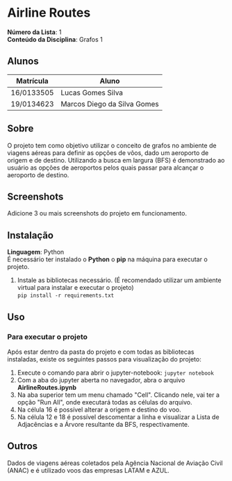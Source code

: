 # Airline Routes

**Número da Lista**: 1<br>
**Conteúdo da Disciplina**: Grafos 1<br>

## Alunos
|Matrícula | Aluno |
| -- | -- |
| 16/0133505  |  Lucas Gomes Silva |
| 19/0134623  |  Marcos Diego da Silva Gomes |

## Sobre 
O projeto tem como objetivo utilizar o conceito de grafos no ambiente de viagens aéreas para definir as opções de vôos, dado um aeroporto de origem e de destino. Utilizando a busca em largura (BFS) é demonstrado ao usuário as opções de aeroportos pelos quais passar para alcançar o aeroporto de destino.

## Screenshots
Adicione 3 ou mais screenshots do projeto em funcionamento.

## Instalação 
**Linguagem**: Python<br>
É necessário ter instalado o **Python** o **pip** na máquina para executar o projeto.

1. Instale as bibliotecas necessário. (É recomendado utilizar um ambiente virtual para instalar e executar o projeto) <br>
    ``` pip install -r requirements.txt ```

## Uso 
### Para executar o projeto
Após estar dentro da pasta do projeto e com todas as bibliotecas instaladas, existe os seguintes passos para visualização do projeto: <br>
1. Execute o comando para abrir o jupyter-notebook:
    ``` jupyter notebook ```
2. Com a aba do jupyter aberta no navegador, abra o arquivo **AirlineRoutes.ipynb**
3. Na aba superior tem um menu chamado "Cell". Clicando nele, vai ter a opção "Run All", onde executará todas as células do arquivo.
4. Na célula 16 é possível alterar a origem e destino do voo.
5. Na célula 12 e 18 é possível descomentar a linha e visualizar a Lista de Adjacências e a Árvore resultante da BFS, respectivamente.

## Outros 
Dados de viagens aéreas coletados pela Agência Nacional de Aviação Civil (ANAC) e é utilizado voos das empresas LATAM e AZUL.




